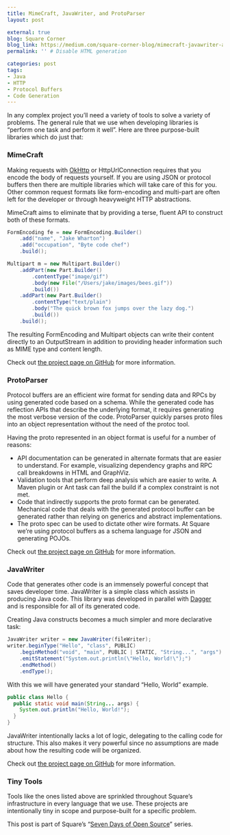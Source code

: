 ```yaml
---
title: MimeCraft, JavaWriter, and ProtoParser
layout: post

external: true
blog: Square Corner
blog_link: https://medium.com/square-corner-blog/mimecraft-javawriter-and-protoparser-7a3feaa11d69
permalink: '' # Disable HTML generation

categories: post
tags:
- Java
- HTTP
- Protocol Buffers
- Code Generation
---
```


In any complex project you’ll need a variety of tools to solve a variety of problems. The general rule that we use when developing libraries is “perform one task and perform it well”. Here are three purpose-built libraries which do just that:


### MimeCraft

Making requests with [OkHttp](http://square.github.io/okhttp/) or HttpUrlConnection requires that you encode the body of requests yourself. If you are using JSON or protocol buffers then there are multiple libraries which will take care of this for you. Other common request formats like form-encoding and multi-part are often left for the developer or through heavyweight HTTP abstractions.

MimeCraft aims to eliminate that by providing a terse, fluent API to construct both of these formats.

```java
FormEncoding fe = new FormEncoding.Builder()
    .add("name", "Jake Wharton")
    .add("occupation", "Byte code chef")
    .build();

Multipart m = new Multipart.Builder()
    .addPart(new Part.Builder()
        .contentType("image/gif")
        .body(new File("/Users/jake/images/bees.gif"))
        .build())
    .addPart(new Part.Builder()
        .contentType("text/plain")
        .body("The quick brown fox jumps over the lazy dog.")
        .build())
    .build();
```

The resulting FormEncoding and Multipart objects can write their content directly to an OutputStream in addition to providing header information such as MIME type and content length.

Check out [the project page on GitHub](https://github.com/square/mimecraft) for more information.


### ProtoParser

Protocol buffers are an efficient wire format for sending data and RPCs by using generated code based on a schema. While the generated code has reflection APIs that describe the underlying format, it requires generating the most verbose version of the code. ProtoParser quickly parses proto files into an object representation without the need of the protoc tool.

Having the proto represented in an object format is useful for a number of reasons:

* API documentation can be generated in alternate formats that are easier to understand. For example, visualizing dependency graphs and RPC call breakdowns in HTML and GraphViz.
* Validation tools that perform deep analysis which are easier to write. A Maven plugin or Ant task can fail the build if a complex constraint is not met.
* Code that indirectly supports the proto format can be generated. Mechanical code that deals with the generated protocol buffer can be generated rather than relying on generics and abstract implementations.
* The proto spec can be used to dictate other wire formats. At Square we’re using protocol buffers as a schema language for JSON and generating POJOs.

Check out [the project page on GitHub](https://github.com/square/protoparser) for more information.


### JavaWriter

Code that generates other code is an immensely powerful concept that saves developer time. JavaWriter is a simple class which assists in producing Java code. This library was developed in parallel with [Dagger](http://square.github.io/dagger/) and is responsible for all of its generated code.

Creating Java constructs becomes a much simpler and more declarative task:

```java
JavaWriter writer = new JavaWriter(fileWriter);
writer.beginType("Hello", "class", PUBLIC)
    .beginMethod("void", "main", PUBLIC | STATIC, "String...", "args")
    .emitStatement("System.out.println(\"Hello, World!\");")
    .endMethod()
    .endType();
```

With this we will have generated your standard “Hello, World” example.

```java
public class Hello {
  public static void main(String... args) {
    System.out.println("Hello, World!");
  }
}
```

JavaWriter intentionally lacks a lot of logic, delegating to the calling code for structure. This also makes it very powerful since no assumptions are made about how the resulting code will be organized.

Check out [the project page on GitHub](https://github.com/square/javawriter) for more information.


### Tiny Tools

Tools like the ones listed above are sprinkled throughout Square’s infrastructure in every language that we use. These projects are intentionally tiny in scope and purpose-built for a specific problem.

This post is part of Square’s “[Seven Days of Open Source](https://corner.squareup.com/2013/05/seven-days-of-open-source.html)” series.